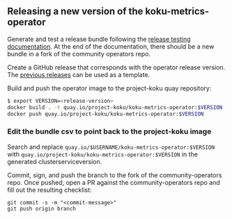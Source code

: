 ## Releasing a new version of the koku-metrics-operator

Generate and test a release bundle following the [release testing documentation](release-testing.md). At the end of the documentation, there should be a new <release-version> bundle in a fork of the community operators repo. 

Create a GitHub release that corresponds with the operator release version. The [previous releases](https://github.com/project-koku/koku-metrics-operator/releases) can be used as a template. 

Build and push the operator image to the project-koku quay repository: 

```sh
$ export VERSION=<release-version>
docker build . -t quay.io/project-koku/koku-metrics-operator:$VERSION
docker push quay.io/project-koku/koku-metrics-operator:$VERSION 
```

### Edit the bundle csv to point back to the project-koku image
Search and replace `quay.io/$USERNAME/koku-metrics-operator:$VERSION` with `quay.io/project-koku/koku-metrics-operator:$VERSION` in the generated clusterserviceversion. 

Commit, sign, and push the branch to the fork of the community-operators repo. Once pushed, open a PR against the community-operators repo and fill out the resulting checklist: 

```
git commit -s -m "<commit-message>"
git push origin branch
```
